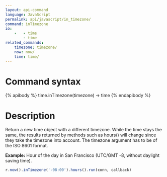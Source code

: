 ```yaml
---
layout: api-command
language: JavaScript
permalink: api/javascript/in_timezone/
command: inTimezone
io:
    -   - time
        - time
related_commands:
    timezone: timezone/
    now: now/
    time: time/
---
```


# Command syntax #

{% apibody %}
time.inTimezone(timezone) &rarr; time
{% endapibody %}

# Description #

Return a new time object with a different timezone. While the time stays the same, the results returned by methods such as hours() will change since they take the timezone into account. The timezone argument has to be of the ISO 8601 format.

__Example:__ Hour of the day in San Francisco (UTC/GMT -8, without daylight saving time).

```js
r.now().inTimezone('-08:00').hours().run(conn, callback)
```


